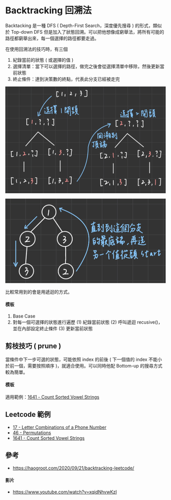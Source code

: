 # Backtracking 回溯法
Backtacking 是一種 DFS ( Depth-First Search，深度優先搜尋 ) 的形式，類似於 Top-down DFS 但是加入了狀態回溯。可以把他想像成窮舉法，將所有可能的路徑都窮舉出來，每一個選擇的路徑都要走過。

在使用回溯法的技巧時，有三個

1. 紀錄當前的狀態 ( 或選擇的值 )
2. 選擇清單：當下可以選擇的路徑，做完之後會從選擇清單中移除，然後更新當前狀態
3. 終止條件：達到決策數的終點，代表此分支已經被走完

![](/images/Template/backtracking-1.png)

![](/images/Template/backtracking-2.png)

比較常用到的會是用遞迴的方式。

#### 模板
1. Base Case
2. 對每一個可選擇的狀態進行遍歷
    (1) 紀錄當前狀態
    (2) 呼叫遞迴 recusive()，並在內部設定終止條件
    (3) 更新當前狀態

## 剪枝技巧 ( prune )
當條件中下一步可選的狀態，可能依照 index 的前後 ( 下一個值的 index 不能小於前一個，需要按照順序 )，就適合使用。可以同時他配 Bottom-up 的搜尋方式較為簡單。

#### 模板

適用範例：[1641 - Count Sorted Vowel Strings]()

## Leetcode 範例
* [17 - Letter Combinations of a Phone Number]()
* [46 - Permutations]()
* [1641 - Count Sorted Vowel Strings]()

## 參考
* https://haogroot.com/2020/09/21/backtracking-leetcode/

#### 影片
* https://www.youtube.com/watch?v=xqidNhvwKzI